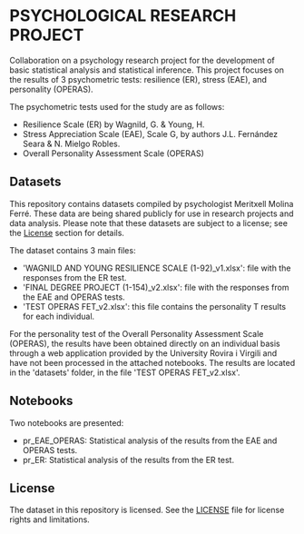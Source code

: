 # PSYCHOLOGICAL RESEARCH PROJECT
Collaboration on a psychology research project for the development of basic statistical analysis and statistical inference. This project focuses on the results of 3 psychometric tests: resilience (ER), stress (EAE), and personality (OPERAS).

The psychometric tests used for the study are as follows:

- Resilience Scale (ER) by Wagnild, G. & Young, H.
- Stress Appreciation Scale (EAE), Scale G, by authors J.L. Fernández Seara & N. Mielgo Robles.
- Overall Personality Assessment Scale (OPERAS)


## Datasets

This repository contains datasets compiled by psychologist Meritxell Molina Ferré. These data are being shared publicly for use in research projects and data analysis. Please note that these datasets are subject to a license; see the [License](#license) section for details.

The dataset contains 3 main files:

- 'WAGNILD AND YOUNG RESILIENCE SCALE (1-92)_v1.xlsx': file with the responses from the ER test.
- 'FINAL DEGREE PROJECT (1-154)_v2.xlsx': file with the responses from the EAE and OPERAS tests.
- 'TEST OPERAS FET_v2.xlsx': this file contains the personality T results for each individual.

For the personality test of the Overall Personality Assessment Scale (OPERAS), the results have been obtained directly on an individual basis through a web application provided by the University Rovira i Virgili and have not been processed in the attached notebooks. The results are located in the 'datasets' folder, in the file 'TEST OPERAS FET_v2.xlsx'.

## Notebooks

Two notebooks are presented:

- pr_EAE_OPERAS: Statistical analysis of the results from the EAE and OPERAS tests.
- pr_ER: Statistical analysis of the results from the ER test.


## License
The dataset in this repository is licensed. See the [LICENSE](LICENSE.md) file for license rights and limitations.
